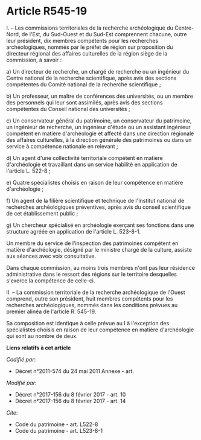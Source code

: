 # Article R545-19

I. – Les commissions territoriales de la recherche archéologique du Centre-Nord, de l'Est, du Sud-Ouest et du Sud-Est
comprennent chacune, outre leur président, dix membres compétents pour les recherches archéologiques, nommés par le préfet de
région sur proposition du directeur régional des affaires culturelles de la région siège de la commission, à savoir :

a) Un directeur de recherche, un chargé de recherche ou un ingénieur du Centre national de la recherche scientifique, après
avis des sections compétentes du Comité national de la recherche scientifique ;

b) Un professeur, un maître de conférences des universités, ou un membre des personnels qui leur sont assimilés, après avis
des sections compétentes du Conseil national des universités ;

c) Un conservateur général du patrimoine, un conservateur du patrimoine, un ingénieur de recherche, un ingénieur d'étude ou
un assistant ingénieur compétent en matière d'archéologie et affecté dans une direction régionale des affaires culturelles, à
la direction générale des patrimoines ou dans un service à compétence nationale en relevant ;

d) Un agent d'une collectivité territoriale compétent en matière d'archéologie et travaillant dans un service habilité en
application de l'article L. 522-8 ;

e) Quatre spécialistes choisis en raison de leur compétence en matière d'archéologie ;

f) Un agent de la filière scientifique et technique de l'Institut national de recherches archéologiques préventives, après
avis du conseil scientifique de cet établissement public ;

g) Un chercheur spécialisé en archéologie exerçant ses fonctions dans une structure agréée en application de l'article L.
523-8-1.

Un membre du service de l'inspection des patrimoines compétent en matière d'archéologie, désigné par le ministre chargé de la
culture, assiste aux séances avec voix consultative.

Dans chaque commission, au moins trois membres n'ont pas leur résidence administrative dans le ressort des régions sur le
territoire desquelles s'exerce la compétence de celle-ci.

II. – La commission territoriale de la recherche archéologique de l'Ouest comprend, outre son président, huit membres
compétents pour les recherches archéologiques, nommés dans les conditions prévues au premier alinéa de l'article R. 545-19.

Sa composition est identique à celle prévue au I à l'exception des spécialistes choisis en raison de leur compétence en
matière d'archéologie qui sont au nombre de deux.

**Liens relatifs à cet article**

_Codifié par_:

  - Décret n°2011-574 du 24 mai 2011 Annexe - art.

_Modifié par_:

  - Décret n°2017-156 du 8 février 2017 - art. 10
  - Décret n°2017-156 du 8 février 2017 - art. 14

_Cite_:

  - Code du patrimoine - art. L522-8
  - Code du patrimoine - art. L523-8-1
